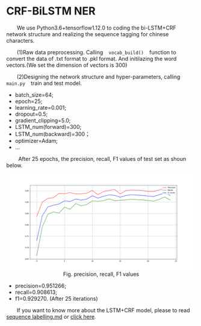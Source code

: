 # CRF-BiLSTM NER
&emsp;&emsp;We use Python3.6+tensorflow1.12.0 to coding the bi-LSTM+CRF network structure and realizing the sequence tagging for chinese characters.

&emsp;&emsp;(1)Raw data preprocessing. Calling ` ` `vocab_build()` ` ` function to convert the data of .txt format to .pkl format. And initilazing the word vectors.(We set the dimension of vectors is 300)

&emsp;&emsp;(2)Designing the network structure and hyper-parameters, calling ` ` `main.py` ` ` train and test model.

- batch_size=64;
- epoch=25;
- learning_rate=0.001;
- dropout=0.5;
- gradient_clipping=5.0;
- LSTM_num(forward)=300;
- LSTM_num(backward)=300；
- optimizer=Adam;
- ...

&emsp;&emsp; After 25 epochs, the precision, recall, F1 values of test set as shoun below.

<center>

![Results](results.png)
<br/>
Fig. precision, recall, F1 values
</center>

- precision=0.951266;
- recall=0.908613;
- f1=0.929270.
(After 25 iterations)

&emsp;&emsp;If you want to know more about the LSTM+CRF model, please to read [sequence labelling.md](https://github.com/PrideLee/CRF-bi-LSTM-sequence-tagging-Chinese-characters-/blob/master/introduction/sequence%20labelling.md) or [click here](https://www.zhihu.com/people/peterlee-19-97/posts).
